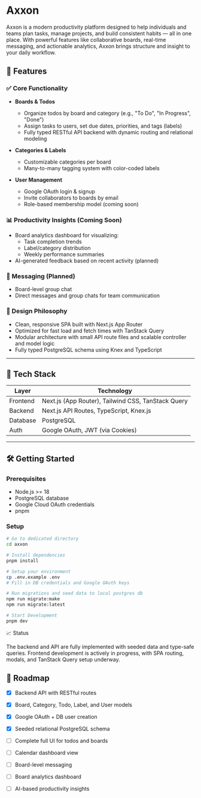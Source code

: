 # Axxon

Axxon is a modern productivity platform designed to help individuals and teams plan tasks, manage projects, and build consistent habits — all in one place. With powerful features like collaborative boards, real-time messaging, and actionable analytics, Axxon brings structure and insight to your daily workflow.

## 🚀 Features

### ✅ Core Functionality
- **Boards & Todos**
  - Organize todos by board and category (e.g., "To Do", "In Progress", "Done")
  - Assign tasks to users, set due dates, priorities, and tags (labels)
  - Fully typed RESTful API backend with dynamic routing and relational modeling

- **Categories & Labels**
  - Customizable categories per board
  - Many-to-many tagging system with color-coded labels

- **User Management**
  - Google OAuth login & signup
  - Invite collaborators to boards by email
  - Role-based membership model (coming soon)

### 📊 Productivity Insights (Coming Soon)
- Board analytics dashboard for visualizing:
  - Task completion trends
  - Label/category distribution
  - Weekly performance summaries
- AI-generated feedback based on recent activity (planned)

### 💬 Messaging (Planned)
- Board-level group chat
- Direct messages and group chats for team communication

### 🧠 Design Philosophy
- Clean, responsive SPA built with Next.js App Router
- Optimized for fast load and fetch times with TanStack Query
- Modular architecture with small API route files and scalable controller and model logic
- Fully typed PostgreSQL schema using Knex and TypeScript

---

## 🧱 Tech Stack

| Layer        | Technology                      |
|-------------|----------------------------------|
| Frontend     | Next.js (App Router), Tailwind CSS, TanStack Query |
| Backend      | Next.js API Routes, TypeScript, Knex.js |
| Database     | PostgreSQL                      |
| Auth         | Google OAuth, JWT (via Cookies) |

---

## 🛠️ Getting Started

### Prerequisites
- Node.js >= 18
- PostgreSQL database
- Google Cloud OAuth credentials
- pnpm

### Setup

```bash
# Go to dedicated directory
cd axxon

# Install dependencies
pnpm install

# Setup your environment
cp .env.example .env
# Fill in DB credentials and Google OAuth keys

# Run migrations and seed data to local postgres db
npm run migrate:make
npm run migrate:latest

# Start Development 
pnpm dev
```

📈 Status

The backend and API are fully implemented with seeded data and type-safe queries.
Frontend development is actively in progress, with SPA routing, modals, and TanStack Query setup underway.

## 📅 Roadmap

- [x] Backend API with RESTful routes
- [x] Board, Category, Todo, Label, and User models
- [x] Google OAuth + DB user creation
- [x] Seeded relational PostgreSQL schema
- [ ] Complete full UI for todos and boards
- [ ] Calendar dashboard view
- [ ] Board-level messaging
- [ ] Board analytics dashboard
- [ ] AI-based productivity insights

